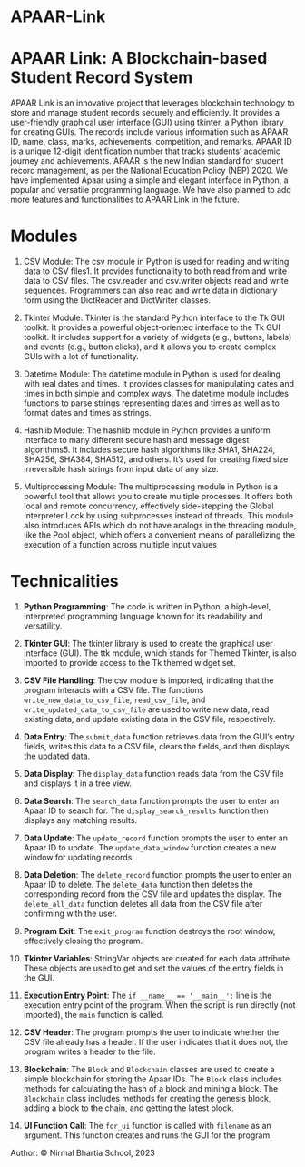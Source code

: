 # APAAR-Link
# APAAR Link: A Blockchain-based Student Record System

APAAR Link is an innovative project that leverages blockchain technology to store and manage student records securely and efficiently. It provides a user-friendly graphical user interface (GUI) using tkinter, 
a Python library for creating GUIs. The records include various information such as APAAR ID, name, class, marks, achievements, competition, and remarks. APAAR ID is a unique 12-digit identification number that tracks 
students’ academic journey and achievements. APAAR is the new Indian standard for student record management, as per the National Education Policy (NEP) 2020. We have implemented Apaar using a simple and elegant 
interface in Python, a popular and versatile programming language. We have also planned to add more features and functionalities to APAAR Link in the future.


# Modules

1. CSV Module: The csv module in Python is used for reading and writing data to CSV files1. It provides functionality to both read from and write data to CSV files. The csv.reader and csv.writer objects read and write sequences. Programmers can also read and write data in dictionary form using the DictReader and DictWriter classes.

2. Tkinter Module: Tkinter is the standard Python interface to the Tk GUI toolkit. It provides a powerful object-oriented interface to the Tk GUI toolkit. It includes support for a variety of widgets (e.g., buttons, labels) and events (e.g., button clicks), and it allows you to create complex GUIs with a lot of functionality.

3. Datetime Module: The datetime module in Python is used for dealing with real dates and times. It provides classes for manipulating dates and times in both simple and complex ways. The datetime module includes functions to parse strings representing dates and times as well as to format dates and times as strings.

4. Hashlib Module: The hashlib module in Python provides a uniform interface to many different secure hash and message digest algorithms5. It includes secure hash algorithms like SHA1, SHA224, SHA256, SHA384, SHA512, and others. It’s used for creating fixed size irreversible hash strings from input data of any size.

5. Multiprocessing Module: The multiprocessing module in Python is a powerful tool that allows you to create multiple processes. It offers both local and remote concurrency, effectively side-stepping the Global Interpreter Lock by using subprocesses instead of threads. This module also introduces APIs which do not have analogs in the threading module, like the Pool object, which offers a convenient means of parallelizing the execution of a function across multiple input values


# Technicalities

1. **Python Programming**: The code is written in Python, a high-level, interpreted programming language known for its readability and versatility.

2. **Tkinter GUI**: The tkinter library is used to create the graphical user interface (GUI). The ttk module, which stands for Themed Tkinter, is also imported to provide access to the Tk themed widget set.

3. **CSV File Handling**: The csv module is imported, indicating that the program interacts with a CSV file. The functions `write_new_data_to_csv_file`, `read_csv_file`, and `write_updated_data_to_csv_file` are used to write new data, read existing data, and update existing data in the CSV file, respectively.

4. **Data Entry**: The `submit_data` function retrieves data from the GUI’s entry fields, writes this data to a CSV file, clears the fields, and then displays the updated data.

5. **Data Display**: The `display_data` function reads data from the CSV file and displays it in a tree view.

6. **Data Search**: The `search_data` function prompts the user to enter an Apaar ID to search for. The `display_search_results` function then displays any matching results.

7. **Data Update**: The `update_record` function prompts the user to enter an Apaar ID to update. The `update_data_window` function creates a new window for updating records.

8. **Data Deletion**: The `delete_record` function prompts the user to enter an Apaar ID to delete. The `delete_data` function then deletes the corresponding record from the CSV file and updates the display. The `delete_all_data` function deletes all data from the CSV file after confirming with the user.

9. **Program Exit**: The `exit_program` function destroys the root window, effectively closing the program.

10. **Tkinter Variables**: StringVar objects are created for each data attribute. These objects are used to get and set the values of the entry fields in the GUI.

11. **Execution Entry Point**: The `if __name__ == '__main__':` line is the execution entry point of the program. When the script is run directly (not imported), the `main` function is called.

12. **CSV Header**: The program prompts the user to indicate whether the CSV file already has a header. If the user indicates that it does not, the program writes a header to the file.

13. **Blockchain**: The `Block` and `Blockchain` classes are used to create a simple blockchain for storing the Apaar IDs. The `Block` class includes methods for calculating the hash of a block and mining a block. The `Blockchain` class includes methods for creating the genesis block, adding a block to the chain, and getting the latest block.

14. **UI Function Call**: The `for_ui` function is called with `filename` as an argument. This function creates and runs the GUI for the program.


Author: © Nirmal Bhartia School, 2023
